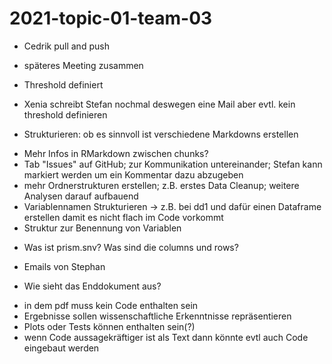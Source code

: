 # 2021-topic-01-team-03

- Cedrik pull and push
+ späteres Meeting zusammen

- Threshold definiert
+ Xenia schreibt Stefan nochmal deswegen eine Mail aber evtl. kein threshold definieren 

- Strukturieren: ob es sinnvoll ist verschiedene Markdowns erstellen
+ Mehr Infos in RMarkdown zwischen chunks?
+ Tab "Issues" auf GitHub; zur Kommunikation untereinander; Stefan kann markiert werden um ein Kommentar dazu abzugeben 
+ mehr Ordnerstrukturen erstellen; z.B. erstes Data Cleanup; weitere Analysen darauf aufbauend 
+ Variablennamen Strukturieren -> z.B. bei dd1 und dafür einen Dataframe erstellen damit es nicht flach im Code vorkommt 
+ Struktur zur Benennung von Variablen 

- Was ist prism.snv? Was sind die columns und rows?
- Emails von Stephan

- Wie sieht das Enddokument aus?
+ in dem pdf muss kein Code enthalten sein
+ Ergebnisse sollen wissenschaftliche Erkenntnisse repräsentieren
+ Plots oder Tests können enthalten sein(?)
+ wenn Code aussagekräftiger ist als Text dann könnte evtl auch Code eingebaut werden

